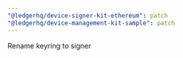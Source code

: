 ```yaml
---
"@ledgerhq/device-signer-kit-ethereum": patch
"@ledgerhq/device-management-kit-sample": patch
---
```


Rename keyring to signer

